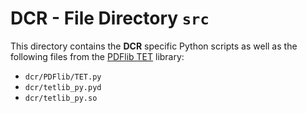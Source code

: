 # DCR - File Directory **`src`**

This directory contains the **DCR** specific Python scripts as well as the following files from the [PDFlib TET](https://www.pdflib.com/de/produkte/tet/) library:

- `dcr/PDFlib/TET.py`
- `dcr/tetlib_py.pyd`
- `dcr/tetlib_py.so`